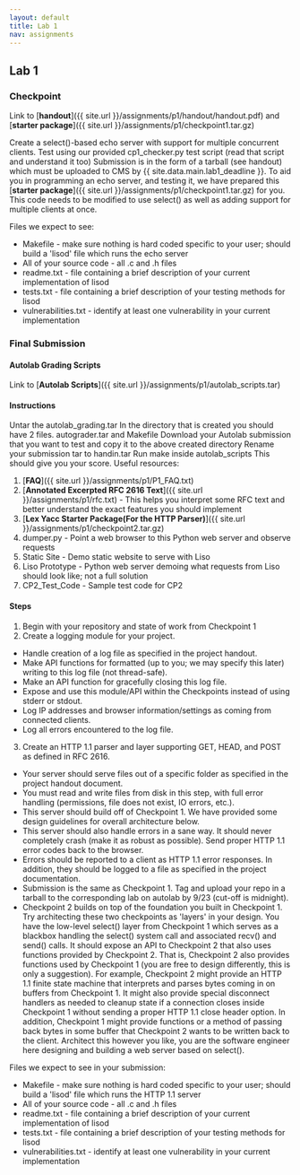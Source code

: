 ```yaml
---
layout: default
title: Lab 1
nav: assignments
---
```

## Lab 1

### Checkpoint

Link to [**handout**]({{ site.url }}/assignments/p1/handout/handout.pdf) and [**starter package**]({{ site.url }}/assignments/p1/checkpoint1.tar.gz)

Create a select()-based echo server with support for multiple concurrent clients.
Test using our provided cp1_checker.py test script (read that script and understand it too)
Submission is in the form of a tarball (see handout) which must be uploaded to CMS by {{ site.data.main.lab1_deadline }}.
To aid you in programming an echo server, and testing it, we have prepared this [**starter package**]({{ site.url }}/assignments/p1/checkpoint1.tar.gz) for you. This code needs to be modified to use select() as well as adding support for multiple clients at once.

Files we expect to see:

* Makefile - make sure nothing is hard coded specific to your user; should build a 'lisod' file which runs the echo server
* All of your source code - all .c and .h files
* readme.txt - file containing a brief description of your current implementation of lisod
* tests.txt - file containing a brief description of your testing methods for lisod
* vulnerabilities.txt - identify at least one vulnerability in your current implementation


### Final Submission


#### Autolab Grading Scripts

Link to [**Autolab Scripts**]({{ site.url }}/assignments/p1/autolab_scripts.tar)

#### Instructions

Untar the autolab_grading.tar
In the directory that is created you should have 2 files. autograder.tar and Makefile
Download your Autolab submission that you want to test and copy it to the above created directory
Rename your submission tar to handin.tar
Run make inside autolab_scripts
This should give you your score.
Useful resources:

1. [**FAQ**]({{ site.url }}/assignments/p1/P1_FAQ.txt)
2. [**Annotated Excerpted RFC 2616 Text**]({{ site.url }}/assignments/p1/rfc.txt) - This helps you interpret some RFC text and better understand the exact features you should implement
3. [**Lex Yacc Starter Package(For the HTTP Parser)**]({{ site.url }}/assignments/p1/checkpoint2.tar.gz)
4. dumper.py - Point a web browser to this Python web server and observe requests
5. Static Site - Demo static website to serve with Liso
6. Liso Prototype - Python web server demoing what requests from Liso should look like; not a full solution
7. CP2_Test_Code - Sample test code for CP2

#### Steps

1. Begin with your repository and state of work from Checkpoint 1
2. Create a logging module for your project.
* Handle creation of a log file as specified in the project handout.
* Make API functions for formatted (up to you; we may specify this later) writing to this log file (not thread-safe).
* Make an API function for gracefully closing this log file.
* Expose and use this module/API within the Checkpoints instead of using stderr or stdout.
* Log IP addresses and browser information/settings as coming from connected clients.
* Log all errors encountered to the log file.
3. Create an HTTP 1.1 parser and layer supporting GET, HEAD, and POST as defined in RFC 2616.
* Your server should serve files out of a specific folder as specified in the project handout document.
* You must read and write files from disk in this step, with full error handling (permissions, file does not exist, IO errors, etc.).
* This server should build off of Checkpoint 1. We have provided some design guidelines for overall architecture below.
* This server should also handle errors in a sane way. It should never completely crash (make it as robust as possible). Send proper HTTP 1.1 error codes back to the browser.
* Errors should be reported to a client as HTTP 1.1 error responses. In addition, they should be logged to a file as specified in the project documentation.
* Submission is the same as Checkpoint 1. Tag and upload your repo in a tarball to the corresponding lab on autolab by 9/23 (cut-off is midnight).
* Checkpoint 2 builds on top of the foundation you built in Checkpoint 1. Try architecting these two checkpoints as 'layers' in your design. You have the low-level select() layer from Checkpoint 1 which serves as a blackbox handling the select() system call and associated recv() and send() calls. It should expose an API to Checkpoint 2 that also uses functions provided by Checkpoint 2. That is, Checkpoint 2 also provides functions used by Checkpoint 1 (you are free to design differently, this is only a suggestion). For example, Checkpoint 2 might provide an HTTP 1.1 finite state machine that interprets and parses bytes coming in on buffers from Checkpoint 1. It might also provide special disconnect handlers as needed to cleanup state if a connection closes inside Checkpoint 1 without sending a proper HTTP 1.1 close header option. In addition, Checkpoint 1 might provide functions or a method of passing back bytes in some buffer that Checkpoint 2 wants to be written back to the client. Architect this however you like, you are the software engineer here designing and building a web server based on select().

Files we expect to see in your submission:

* Makefile - make sure nothing is hard coded specific to your user; should build a 'lisod' file which runs the HTTP 1.1 server
* All of your source code - all .c and .h files
* readme.txt - file containing a brief description of your current implementation of lisod
* tests.txt - file containing a brief description of your testing methods for lisod
* vulnerabilities.txt - identify at least one vulnerability in your current implementation
